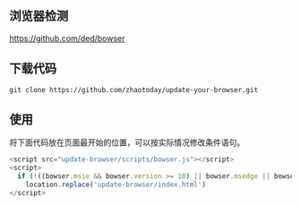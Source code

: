 ## 浏览器检测
https://github.com/ded/bowser

## 下载代码
```
git clone https://github.com/zhaotoday/update-your-browser.git
```

## 使用
将下面代码放在页面最开始的位置，可以按实际情况修改条件语句。
```js
<script src="update-browser/scripts/bowser.js"></script>
<script>
  if (!((bowser.msie && bowser.version >= 10) || bowser.msedge || bowser.webkit || bowser.firefox))
    location.replace('update-browser/index.html')
</script>
```
